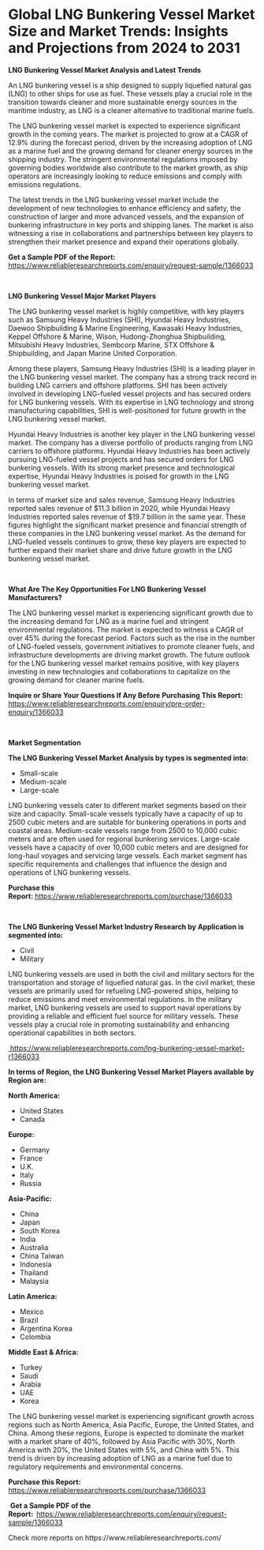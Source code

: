 <p><h1>Global LNG Bunkering Vessel Market Size and Market Trends: Insights and Projections from 2024 to 2031</h1></p><p><strong>LNG Bunkering Vessel Market Analysis and Latest Trends</strong></p>
<p><p>An LNG bunkering vessel is a ship designed to supply liquefied natural gas (LNG) to other ships for use as fuel. These vessels play a crucial role in the transition towards cleaner and more sustainable energy sources in the maritime industry, as LNG is a cleaner alternative to traditional marine fuels.</p><p>The LNG bunkering vessel market is expected to experience significant growth in the coming years. The market is projected to grow at a CAGR of 12.9% during the forecast period, driven by the increasing adoption of LNG as a marine fuel and the growing demand for cleaner energy sources in the shipping industry. The stringent environmental regulations imposed by governing bodies worldwide also contribute to the market growth, as ship operators are increasingly looking to reduce emissions and comply with emissions regulations.</p><p>The latest trends in the LNG bunkering vessel market include the development of new technologies to enhance efficiency and safety, the construction of larger and more advanced vessels, and the expansion of bunkering infrastructure in key ports and shipping lanes. The market is also witnessing a rise in collaborations and partnerships between key players to strengthen their market presence and expand their operations globally.</p></p>
<p><strong>Get a Sample PDF of the Report:&nbsp;</strong> <a href="https://www.reliableresearchreports.com/enquiry/request-sample/1366033">https://www.reliableresearchreports.com/enquiry/request-sample/1366033</a></p>
<p>&nbsp;</p>
<p><strong>LNG Bunkering Vessel Major Market Players</strong></p>
<p><p>The LNG bunkering vessel market is highly competitive, with key players such as Samsung Heavy Industries (SHI), Hyundai Heavy Industries, Daewoo Shipbuilding & Marine Engineering, Kawasaki Heavy Industries, Keppel Offshore & Marine, Wison, Hudong-Zhonghua Shipbuilding, Mitsubishi Heavy Industries, Sembcorp Marine, STX Offshore & Shipbuilding, and Japan Marine United Corporation. </p><p>Among these players, Samsung Heavy Industries (SHI) is a leading player in the LNG bunkering vessel market. The company has a strong track record in building LNG carriers and offshore platforms. SHI has been actively involved in developing LNG-fueled vessel projects and has secured orders for LNG bunkering vessels. With its expertise in LNG technology and strong manufacturing capabilities, SHI is well-positioned for future growth in the LNG bunkering vessel market.</p><p>Hyundai Heavy Industries is another key player in the LNG bunkering vessel market. The company has a diverse portfolio of products ranging from LNG carriers to offshore platforms. Hyundai Heavy Industries has been actively pursuing LNG-fueled vessel projects and has secured orders for LNG bunkering vessels. With its strong market presence and technological expertise, Hyundai Heavy Industries is poised for growth in the LNG bunkering vessel market.</p><p>In terms of market size and sales revenue, Samsung Heavy Industries reported sales revenue of $11.3 billion in 2020, while Hyundai Heavy Industries reported sales revenue of $19.7 billion in the same year. These figures highlight the significant market presence and financial strength of these companies in the LNG bunkering vessel market. As the demand for LNG-fueled vessels continues to grow, these key players are expected to further expand their market share and drive future growth in the LNG bunkering vessel market.</p></p>
<p>&nbsp;</p>
<p><strong>What Are The Key Opportunities For LNG Bunkering Vessel Manufacturers?</strong></p>
<p><p>The LNG bunkering vessel market is experiencing significant growth due to the increasing demand for LNG as a marine fuel and stringent environmental regulations. The market is expected to witness a CAGR of over 45% during the forecast period. Factors such as the rise in the number of LNG-fueled vessels, government initiatives to promote cleaner fuels, and infrastructure developments are driving market growth. The future outlook for the LNG bunkering vessel market remains positive, with key players investing in new technologies and collaborations to capitalize on the growing demand for cleaner marine fuels.</p></p>
<p><strong>Inquire or Share Your Questions If Any Before Purchasing This Report:</strong> <a href="https://www.reliableresearchreports.com/enquiry/pre-order-enquiry/1366033">https://www.reliableresearchreports.com/enquiry/pre-order-enquiry/1366033</a></p>
<p>&nbsp;</p>
<p><strong>Market Segmentation</strong></p>
<p><strong>The LNG Bunkering Vessel Market Analysis by types is segmented into:</strong></p>
<p><ul><li>Small-scale</li><li>Medium-scale</li><li>Large-scale</li></ul></p>
<p><p>LNG bunkering vessels cater to different market segments based on their size and capacity. Small-scale vessels typically have a capacity of up to 2500 cubic meters and are suitable for bunkering operations in ports and coastal areas. Medium-scale vessels range from 2500 to 10,000 cubic meters and are often used for regional bunkering services. Large-scale vessels have a capacity of over 10,000 cubic meters and are designed for long-haul voyages and servicing large vessels. Each market segment has specific requirements and challenges that influence the design and operations of LNG bunkering vessels.</p></p>
<p><strong>Purchase this Report:&nbsp;</strong><a href="https://www.reliableresearchreports.com/purchase/1366033">https://www.reliableresearchreports.com/purchase/1366033</a></p>
<p>&nbsp;</p>
<p><strong>The LNG Bunkering Vessel Market Industry Research by Application is segmented into:</strong></p>
<p><ul><li>Civil</li><li>Military</li></ul></p>
<p><p>LNG bunkering vessels are used in both the civil and military sectors for the transportation and storage of liquefied natural gas. In the civil market, these vessels are primarily used for refueling LNG-powered ships, helping to reduce emissions and meet environmental regulations. In the military market, LNG bunkering vessels are used to support naval operations by providing a reliable and efficient fuel source for military vessels. These vessels play a crucial role in promoting sustainability and enhancing operational capabilities in both sectors.</p></p>
<p><a href="https://www.reliableresearchreports.com/lng-bunkering-vessel-market-r1366033">&nbsp;https://www.reliableresearchreports.com/lng-bunkering-vessel-market-r1366033</a></p>
<p><strong>In terms of Region, the LNG Bunkering Vessel Market Players available by Region are:</strong></p>
<p>
    <p> <strong> North America: </strong>
        <ul>
            <li>United States</li>
            <li>Canada</li>
        </ul>
        </p> 
    <p> <strong> Europe: </strong>
        <ul>
            <li>Germany</li>
            <li>France</li>
            <li>U.K.</li>
            <li>Italy</li>
            <li>Russia</li>
        </ul>
        </p> 
    <p> <strong> Asia-Pacific: </strong>
        <ul>
            <li>China</li>
            <li>Japan</li>
            <li>South Korea</li>
            <li>India</li>
            <li>Australia</li>
            <li>China Taiwan</li>
            <li>Indonesia</li>
            <li>Thailand</li>
            <li>Malaysia</li>
        </ul>
        </p> 
    <p> <strong> Latin America: </strong>
        <ul>
            <li>Mexico</li>
            <li>Brazil</li>
            <li>Argentina Korea</li>
            <li>Colombia</li>
        </ul>
        </p> 
    <p> <strong> Middle East & Africa: </strong>
        <ul>
            <li>Turkey</li>
            <li>Saudi</li>
            <li>Arabia</li>
            <li>UAE</li>
            <li>Korea</li>
        </ul>
    </p>
    </p>
<p><p>The LNG bunkering vessel market is experiencing significant growth across regions such as North America, Asia Pacific, Europe, the United States, and China. Among these regions, Europe is expected to dominate the market with a market share of 40%, followed by Asia Pacific with 30%, North America with 20%, the United States with 5%, and China with 5%. This trend is driven by increasing adoption of LNG as a marine fuel due to regulatory requirements and environmental concerns.</p></p>
<p><strong>Purchase this Report: </strong><a href="https://www.reliableresearchreports.com/purchase/1366033">https://www.reliableresearchreports.com/purchase/1366033</a></p>
<p>&nbsp;<strong>Get a Sample PDF of the Report:&nbsp;&nbsp;</strong><a href="https://www.reliableresearchreports.com/enquiry/request-sample/1366033">https://www.reliableresearchreports.com/enquiry/request-sample/1366033</a></p>
<p><strong></strong></p>
<p>Check more reports on https://www.reliableresearchreports.com/</p>